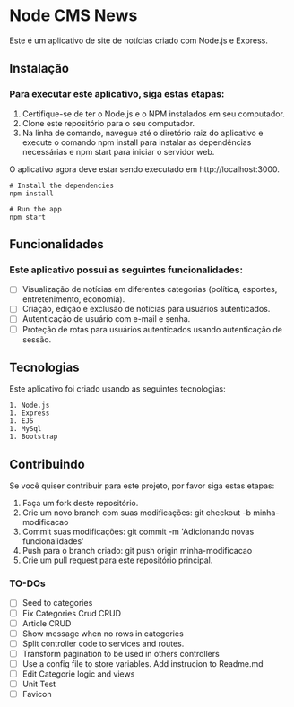 # Node CMS News

Este é um aplicativo de site de notícias criado com Node.js e Express.

## Instalação

### Para executar este aplicativo, siga estas etapas:

  1. Certifique-se de ter o Node.js e o NPM instalados em seu computador.
  1. Clone este repositório para o seu computador.
  1. Na linha de comando, navegue até o diretório raiz do aplicativo e execute o comando npm install para instalar as dependências necessárias e npm start para iniciar o servidor web.

  O aplicativo agora deve estar sendo executado em http://localhost:3000.

  ```console
  # Install the dependencies
  npm install

  # Run the app
  npm start
  ```

## Funcionalidades

### Este aplicativo possui as seguintes funcionalidades:

  - [ ] Visualização de notícias em diferentes categorias (política, esportes, entretenimento, economia).
  - [ ] Criação, edição e exclusão de notícias para usuários autenticados.
  - [ ] Autenticação de usuário com e-mail e senha.
  - [ ] Proteção de rotas para usuários autenticados usando autenticação de sessão.

## Tecnologias

Este aplicativo foi criado usando as seguintes tecnologias:

    1. Node.js
    1. Express
    1. EJS
    1. MySql
    1. Bootstrap

## Contribuindo

Se você quiser contribuir para este projeto, por favor siga estas etapas:

  1. Faça um fork deste repositório.
  1. Crie um novo branch com suas modificações: git checkout -b minha-modificacao
  1. Commit suas modificações: git commit -m 'Adicionando novas funcionalidades'
  1. Push para o branch criado: git push origin minha-modificacao
  1. Crie um pull request para este repositório principal.

### TO-DOs

- [ ] Seed to categories 
- [ ] Fix Categories Crud CRUD
- [ ] Article CRUD
- [ ] Show message when no rows in categories
- [ ] Split controller code to services and routes.
- [ ] Transform pagination to be used in others controllers
- [ ] Use a config file to store variables. Add instrucion to Readme.md
- [ ] Edit Categorie logic and views
- [ ] Unit Test
- [ ] Favicon